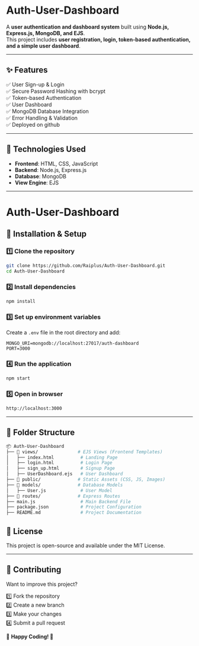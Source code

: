 # Auth-User-Dashboard  

A **user authentication and dashboard system** built using **Node.js, Express.js, MongoDB, and EJS**.  
This project includes **user registration, login, token-based authentication, and a simple user dashboard**.

---

## ✨ Features  
✅ User Sign-up & Login  
✅ Secure Password Hashing with bcrypt  
✅ Token-based Authentication  
✅ User Dashboard  
✅ MongoDB Database Integration  
✅ Error Handling & Validation  
✅ Deployed on github

---

## 📌 Technologies Used  
- **Frontend**: HTML, CSS, JavaScript  
- **Backend**: Node.js, Express.js  
- **Database**: MongoDB  
- **View Engine**: EJS  

---

# Auth-User-Dashboard

## 🚀 Installation & Setup

### 1️⃣ Clone the repository

```sh
git clone https://github.com/Raiplus/Auth-User-Dashboard.git
cd Auth-User-Dashboard
```

### 2️⃣ Install dependencies

```sh
npm install
```

### 3️⃣ Set up environment variables

Create a `.env` file in the root directory and add:

```env
MONGO_URI=mongodb://localhost:27017/auth-dashboard
PORT=3000
```

### 4️⃣ Run the application

```sh
npm start
```

### 5️⃣ Open in browser

```sh
http://localhost:3000
```

---

## 📂 Folder Structure

```sh
📦 Auth-User-Dashboard  
├── 📂 views/               # EJS Views (Frontend Templates)  
│   ├── index.html          # Landing Page  
│   ├── login.html          # Login Page  
│   ├── sign_up.html        # Signup Page  
│   ├── UserDashboard.ejs   # User Dashboard  
├── 📂 public/              # Static Assets (CSS, JS, Images)  
├── 📂 models/              # Database Models  
│   ├── User.js             # User Model  
├── 📂 routes/              # Express Routes  
├── main.js                 # Main Backend File  
├── package.json            # Project Configuration  
├── README.md               # Project Documentation  
```

## 📜 License

This project is open-source and available under the MIT License.

---

## 🎯 Contributing

Want to improve this project?

1️⃣ Fork the repository\
2️⃣ Create a new branch\
3️⃣ Make your changes\
4️⃣ Submit a pull request

🙌 **Happy Coding! 🚀**

